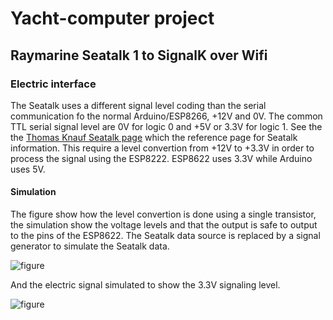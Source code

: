 # Yacht-computer project

## Raymarine Seatalk 1 to SignalK over Wifi

### Electric interface

The Seatalk uses a different signal level coding than the serial
communication fo the normal Arduino/ESP8266, +12V and 0V. The common
TTL serial signal level are 0V for logic 0 and +5V or 3.3V for
logic 1.  See the the [Thomas Knauf Seatalk
page](http://www.thomasknauf.de/rap/seatalk1.htm) which the reference
page for Seatalk information. This require a level convertion from
+12V to +3.3V in order to process the signal using the
ESP8222. ESP8622 uses 3.3V while Arduino uses 5V.

#### Simulation

The figure show how the level convertion is done using a single
transistor, the simulation show the voltage levels and that the output
is safe to output to the pins of the ESP8622. The Seatalk data source
is replaced by a signal generator to simulate the Seatalk data.

![figure](https://github.com/olewsaa/Yacht-computer/blob/master/IoToB/Seatalk/Seatalk-to-ESP8266_schem.png)

And the electric signal simulated to show the 3.3V signaling level.

![figure](https://github.com/olewsaa/Yacht-computer/blob/master/IoToB/Seatalk/Seatalk-Grapher.png)







